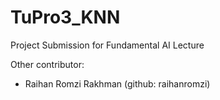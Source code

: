 # TuPro3_KNN

Project Submission for Fundamental AI Lecture

Other contributor:
- Raihan Romzi Rakhman (github: raihanromzi)
